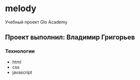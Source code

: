 # melody
Учебный проект Glo Academy
## Проект выполнил: Владимир Григорьев
### Технологии
- html
- css
- javascript
